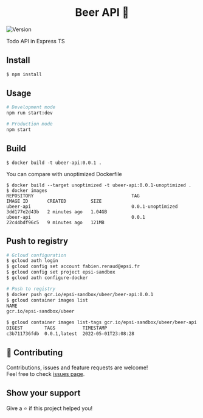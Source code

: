 <h1 align="center">Beer API 🍻</h1>
<p>
  <img alt="Version" src="https://img.shields.io/badge/version-0.1.0-blue.svg?cacheSeconds=2592000" />
</p>

Todo API in Express TS

## Install

```sh
$ npm install
```

## Usage

```sh
# Development mode
npm run start:dev

# Production mode
npm start
```

## Build

```
$ docker build -t ubeer-api:0.0.1 .
```

You can compare with unoptimized Dockerfile

```
$ docker build --target unoptimized -t ubeer-api:0.0.1-unoptimized .
$ docker images
REPOSITORY                                    TAG                 IMAGE ID       CREATED         SIZE
ubeer-api                                     0.0.1-unoptimized   3dd177e2d43b   2 minutes ago   1.04GB
ubeer-api                                     0.0.1               22c44bdf96c5   9 minutes ago   121MB
```

## Push to registry

```sh
# Gcloud configuration
$ gcloud auth login
$ gcloud config set account fabien.renaud@epsi.fr
$ gcloud config set project epsi-sandbox
$ gcloud auth configure-docker

# Push to registry
$ docker push gcr.io/epsi-sandbox/ubeer/beer-api:0.0.1
$ gcloud container images list
NAME
gcr.io/epsi-sandbox/ubeer

$ gcloud container images list-tags gcr.io/epsi-sandbox/ubeer/beer-api
DIGEST        TAGS          TIMESTAMP
c3b711736fdb  0.0.1,latest  2022-05-01T23:08:28
```

## 🤝 Contributing

Contributions, issues and feature requests are welcome!<br />Feel free to
check [issues page](https://github.com/ubeer-drinks/beer-api/issues).

## Show your support

Give a ⭐️ if this project helped you!
